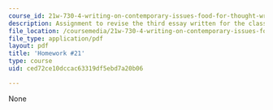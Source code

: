 ```yaml
---
course_id: 21w-730-4-writing-on-contemporary-issues-food-for-thought-writing-and-reading-about-the-cultures-of-food-fall-2008
description: Assignment to revise the third essay written for the class.
file_location: /coursemedia/21w-730-4-writing-on-contemporary-issues-food-for-thought-writing-and-reading-about-the-cultures-of-food-fall-2008/ced72ce10dccac63319df5ebd7a20b06_hw_21.pdf
file_type: application/pdf
layout: pdf
title: 'Homework #21'
type: course
uid: ced72ce10dccac63319df5ebd7a20b06

---
```

None